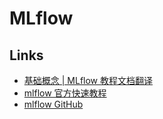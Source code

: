 # MLflow

## Links

- [基础概念 | MLflow 教程文档翻译](https://www.zybuluo.com/wanghuijiao/note/1783979)
- [mlflow 官方快速教程](https://www.mlflow.org/docs/latest/quickstart.html)
- [mlflow GitHub](https://www.mlflow.org/docs/latest/quickstart.html)
